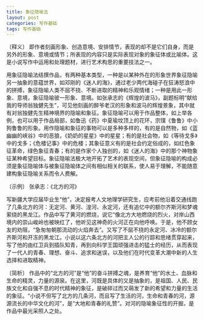 ```yaml
---
title: 象征隐喻法
layout: post
categories: 写作基础
tags: 写作基础
---
```


〔释义〕 即作者刻画形象、创造意境、安排情节，表现的却不是它们自身，而是另外的形象、意境或情节；所表现的内容只是实际表现对象的象征体或比喻体。这是小说写作中运用和处理题材，进行艺术构思的重要技法之一。

用象征隐喻法结撰作品，有两种基本类型，一种是以某种外在的形象世界象征隐喻另一抽象的意蕴世界，如邓刚的《迷人的海》，通过老少两代海碰子在狂涛怒浪中的拼搏，象征隐喻人类不屈不挠、不断进取的精神和乐观情绪；一种是用此一形象、意境，象征隐喻彼一形象、意境。如张承志的《辉煌的波马》，副题标明“献给我的导师翁独健先生”，可见他刻画的醉爷老汉的形象和波马的辉煌景象，其中就有对翁独健先生精神境界的隐喻和象征。象征隐喻可以用于作品整体，如上举各例，也可以用于作品局部，如鲁迅《药》中夏瑜坟顶上的花环，宗璞《鲁鲁》中小狗鲁鲁的形象。用作隐喻和象征的事物可以是多种多样的，有的是自然物，如《蓝幽幽的峡谷》中的恶狼，《奶奶的星星》中的星星；有的是社会物，如《等待戈多》中的戈多；《危楼记事》中的危楼；其象征意义有的是社会约定俗成的，如红色象征革命，绿色象征青春；有的是作家个人独创的，如《迷人的海》中的那个神物象征某种希望目标。象征隐喻法极大地开拓了艺术的表现空间，但象征隐喻的构成必须是象征隐喻体与被象征隐喻体之间有相似相关的联系，使人易于理解，不能随意建构象征隐喻关系而令人费解。

〔示例〕 张承志：《北方的河》

写新疆大学应届毕业生“他”，决定报考人文地理学研究生，应考前他沿着交通线跑了几条北方的河：无定河、黄河、湟河、永定河，还有追忆中的额尔齐斯河和梦魂萦绕的黑龙江。作品中写了黄河的燃烧，说它“像北方大地燃烧的烈火，对岸山西境内的崇山峻岭也被映红了，他听见这神奇的火河正在向他呼唤。于是，他不顾女友的劝阻，“急匆匆朝那流动的火焰奔去”。又写了不屈不挠的永定河、冰冷的额尔齐斯河和开冻的黑龙江。小说以这六条北方的河把主人公的行踪和思绪贯穿起来，写了他的由红卫兵到插队知青，再到向科学王国顽强进击的猛士的经历，从而表现了一代人的青春、理想、奋斗、追求和迷误，以及他们在时代变革大潮中新的人生选择和进取精神。

〔简析〕 作品中的“北方的河”是“他”的奋斗拼搏之魂，是养育“他”的水土、血脉和生命的精灵，力量的源泉。在这里，河既是具体的又是抽象的，是祖国、人民、民族文化和自强不息的时代精神的象征，是破碎过而又萌发了新的希望和力量的生活的象征。“小说不但写了北方的几条河，而且写了生活的河，生命和青春的河，源源流长的中华文化的河”，是“大地和青春的礼赞”。对河的隐喻象征性的开掘，是作品中最光采照人之处。 